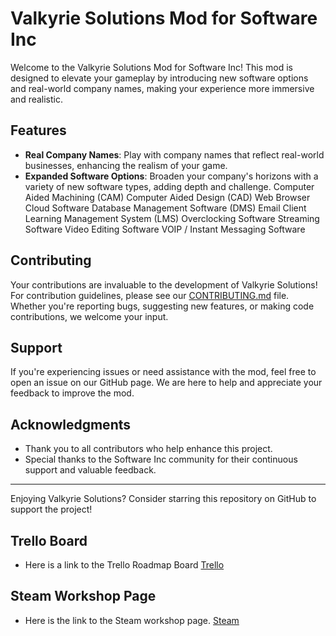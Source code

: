 # Valkyrie Solutions Mod for Software Inc

Welcome to the Valkyrie Solutions Mod for Software Inc! This mod is designed to elevate your gameplay by introducing new software options and real-world company names, making your experience more immersive and realistic.

## Features

- **Real Company Names**: Play with company names that reflect real-world businesses, enhancing the realism of your game.
- **Expanded Software Options**: Broaden your company's horizons with a variety of new software types, adding depth and challenge.
Computer Aided Machining (CAM)
Computer Aided Design (CAD)
Web  Browser
Cloud Software
Database Management Software (DMS)
Email Client
Learning Management System (LMS)
Overclocking Software
Streaming Software
Video Editing Software
VOIP / Instant Messaging Software

## Contributing

Your contributions are invaluable to the development of Valkyrie Solutions! For contribution guidelines, please see our [CONTRIBUTING.md](CONTRIBUTING.md) file. Whether you're reporting bugs, suggesting new features, or making code contributions, we welcome your input.

## Support

If you're experiencing issues or need assistance with the mod, feel free to open an issue on our GitHub page. We are here to help and appreciate your feedback to improve the mod.

## Acknowledgments

- Thank you to all contributors who help enhance this project.
- Special thanks to the Software Inc community for their continuous support and valuable feedback.

---

Enjoying Valkyrie Solutions? Consider starring this repository on GitHub to support the project!

## Trello Board

- Here is a link to the Trello Roadmap Board 
[Trello](https://trello.com/invite/b/I0MilAyp/ATTI7418a306f6b2c2085292335bf8e3ce13C711F197/valkyrie-solutions)


## Steam Workshop Page

- Here is the link to the Steam workshop page. 
[Steam](https://steamcommunity.com/sharedfiles/filedetails/?id=3235726354)
